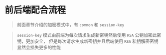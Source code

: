 # 前后端配合流程

> 前面章节介绍的加密模式中，有 `common` 和 `session-key`


> `session-key` 模式由前端为每次请求生成新密钥然后使用 `RSA` 公钥加密此密钥，更加安全，
> 但是每次请求生成新密钥并且后端使用 `RSA` 私钥解密密钥显然会损失更多的性能
